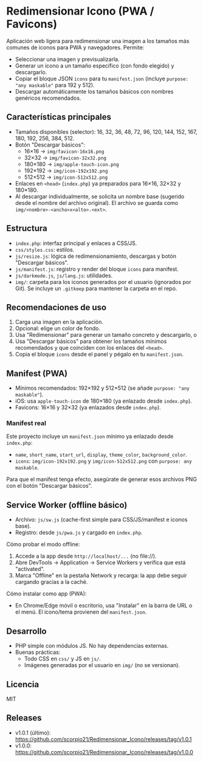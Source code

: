 # Redimensionar Icono (PWA / Favicons)

Aplicación web ligera para redimensionar una imagen a los tamaños más comunes de iconos para PWA y navegadores. Permite:

- Seleccionar una imagen y previsualizarla.
- Generar un icono a un tamaño específico (con fondo elegido) y descargarlo.
- Copiar el bloque JSON `icons` para tu `manifest.json` (incluye `purpose: "any maskable"` para 192 y 512).
- Descargar automáticamente los tamaños básicos con nombres genéricos recomendados.

## Características principales

- Tamaños disponibles (selector): 16, 32, 36, 48, 72, 96, 120, 144, 152, 167, 180, 192, 256, 384, 512.
- Botón "Descargar básicos":
  - 16×16 → `img/favicon-16x16.png`
  - 32×32 → `img/favicon-32x32.png`
  - 180×180 → `img/apple-touch-icon.png`
  - 192×192 → `img/icon-192x192.png`
  - 512×512 → `img/icon-512x512.png`
- Enlaces en `<head>` (`index.php`) ya preparados para 16×16, 32×32 y 180×180.
- Al descargar individualmente, se solicita un nombre base (sugerido desde el nombre del archivo original). El archivo se guarda como `img/<nombre>-<ancho>x<alto>.<ext>`.

## Estructura

- `index.php`: interfaz principal y enlaces a CSS/JS.
- `css/styles.css`: estilos.
- `js/resize.js`: lógica de redimensionamiento, descargas y botón "Descargar básicos".
- `js/manifest.js`: registro y render del bloque `icons` para manifest.
- `js/darkmode.js`, `js/lang.js`: utilidades.
- `img/`: carpeta para los iconos generados por el usuario (ignorados por Git). Se incluye un `.gitkeep` para mantener la carpeta en el repo.

## Recomendaciones de uso

1. Carga una imagen en la aplicación.
2. Opcional: elige un color de fondo.
3. Usa "Redimensionar" para generar un tamaño concreto y descargarlo, o
4. Usa "Descargar básicos" para obtener los tamaños mínimos recomendados y que coinciden con los enlaces del `<head>`.
5. Copia el bloque `icons` desde el panel y pégalo en tu `manifest.json`.

## Manifest (PWA)

- Mínimos recomendados: 192×192 y 512×512 (se añade `purpose: "any maskable"`).
- iOS: usa `apple-touch-icon` de 180×180 (ya enlazado desde `index.php`).
- Favicons: 16×16 y 32×32 (ya enlazados desde `index.php`).

### Manifest real

Este proyecto incluye un `manifest.json` mínimo ya enlazado desde `index.php`:

- `name`, `short_name`, `start_url`, `display`, `theme_color`, `background_color`.
- `icons`: `img/icon-192x192.png` y `img/icon-512x512.png` con `purpose: any maskable`.

Para que el manifest tenga efecto, asegúrate de generar esos archivos PNG con el botón "Descargar básicos".

## Service Worker (offline básico)

- Archivo: `js/sw.js` (cache-first simple para CSS/JS/manifest e iconos base).
- Registro: desde `js/pwa.js` y cargado en `index.php`.

Cómo probar el modo offline:
1. Accede a la app desde `http://localhost/...` (no file://).
2. Abre DevTools → Application → Service Workers y verifica que está "activated".
3. Marca "Offline" en la pestaña Network y recarga: la app debe seguir cargando gracias a la caché.

Cómo instalar como app (PWA):
- En Chrome/Edge móvil o escritorio, usa "Instalar" en la barra de URL o el menú. El icono/tema provienen del `manifest.json`.

## Desarrollo

- PHP simple con módulos JS. No hay dependencias externas.
- Buenas prácticas:
  - Todo CSS en `css/` y JS en `js/`.
  - Imágenes generadas por el usuario en `img/` (no se versionan).

## Licencia

MIT

## Releases

- v1.0.1 (último): https://github.com/scorpio21/Redimensionar_Icono/releases/tag/v1.0.1
- v1.0.0: https://github.com/scorpio21/Redimensionar_Icono/releases/tag/v1.0.0
